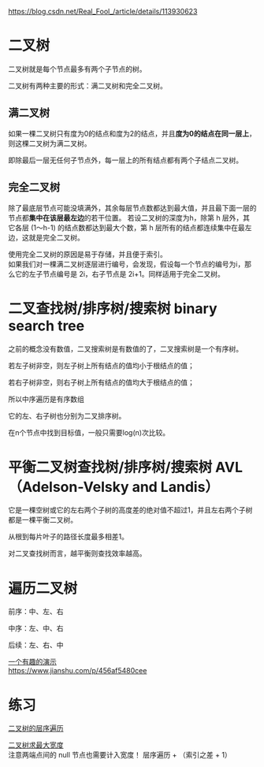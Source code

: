https://blog.csdn.net/Real_Fool_/article/details/113930623



# 二叉树
二叉树就是每个节点最多有两个子节点的树。

二叉树有两种主要的形式：满二叉树和完全二叉树。

## 满二叉树
如果一棵二叉树只有度为0的结点和度为2的结点，并且**度为0的结点在同一层上**，则这棵二叉树为满二叉树。

即除最后一层无任何子节点外，每一层上的所有结点都有两个子结点二叉树。


## 完全二叉树
除了最底层节点可能没填满外，其余每层节点数都达到最大值，并且最下面一层的节点都**集中在该层最左边**的若干位置。 
若设二叉树的深度为h，除第 h 层外，其它各层 (1～h-1) 的结点数都达到最大个数，第 h 层所有的结点都连续集中在最左边，这就是完全二叉树。

使用完全二叉树的原因是易于存储，并且便于索引。   
如果我们对一棵满二叉树逐层进行编号，会发现，假设每一个节点的编号为i，那么它的左子节点编号是 2i，右子节点是 2i+1。同样适用于完全二叉树。



# 二叉查找树/排序树/搜索树 binary search tree
之前的概念没有数值，二叉搜索树是有数值的了，二叉搜索树是一个有序树。

若左子树非空，则左子树上所有结点的值均小于根结点的值；

若右子树非空，则右子树上所有结点的值均大于根结点的值；

所以中序遍历是有序数组

它的左、右子树也分别为二叉排序树。

在n个节点中找到目标值，一般只需要log(n)次比较。

# 平衡二叉树查找树/排序树/搜索树 AVL（Adelson-Velsky and Landis）
它是一棵空树或它的左右两个子树的高度差的绝对值不超过1，并且左右两个子树都是一棵平衡二叉树。

从根到每片叶子的路径长度最多相差1。

对二叉查找树而言，越平衡则查找效率越高。

# 遍历二叉树
前序：中、左、右

中序：左、中、右

后续：左、右、中

[一个有趣的演示](https://www.bilibili.com/video/BV1Ub4y147Zv/?spm_id_from=333.337.search-card.all.click)  
https://www.jianshu.com/p/456af5480cee

# 练习
[二叉树的层序遍历](https://leetcode.cn/problems/binary-tree-level-order-traversal/)

[二叉树求最大宽度](https://leetcode.cn/problems/maximum-width-of-binary-tree/solution/er-cha-shu-zui-da-kuan-du-by-leetcode-so-9zp3/)  
注意两端点间的 null 节点也需要计入宽度！  层序遍历 + （索引之差 + 1）



